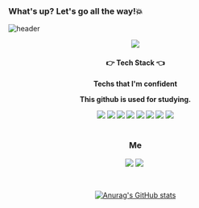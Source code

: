 ### What's up? Let's go all the way!💥

![header](https://capsule-render.vercel.app/api?type=Waving&color=0:87ceeb,100:87ceeb&fontColor=fff&height=300&section=header&text=bang-star&fontSize=90&animation=fadeIn&fontAlignY=42)

<p align="center">
  <a href="https://hits.seeyoufarm.com"><img src="https://hits.seeyoufarm.com/api/count/incr/badge.svg?url=https://github.com/bang-star&count_bg=%23ED6DA3&title_bg=%2386757E&icon=github.svg&icon_color=%23E1DEDE&title=hits&edge_flat=false"/></a>
</p>


<div align=center>
  <h4>👉 Tech Stack 👈<h4>
    <p>Techs that I'm confident</p>
    <p>This github is used for studying.</p>
  
  <div class="badge">
   <img src="https://img.shields.io/badge/JAVA-ff9500?style=flat-square&logo=CoffeeScript&logoColor=white"/>
   <img src="https://img.shields.io/badge/Spring-6DB33F?style=flat-square&logo=Spring&logoColor=white"/>
   <img src="https://img.shields.io/badge/Springboot-6DB33F?style=flat-square&logo=Springboot&logoColor=white"/>
    <img src="https://img.shields.io/badge/mysql-4479A1?style=flat-square&logo=mysql&logoColor=white"/>
    <img src="https://img.shields.io/badge/Redis-DC382D?style=flat-square&logo=Redis&logoColor=white"/>
    <img src="https://img.shields.io/badge/aws-FF9900?style=flat-square&logo=AmazonAWS&logoColor=white"/>
    <img src="https://img.shields.io/badge/linux-F9D71C?style=flat-square&logo=linux&logoColor=white"/>
    <img src="https://img.shields.io/badge/Github-181717?style=flat-square&logo=Github&logoColor=white"/>
  </div>

<br />
    
<h3 align="center">  Me  </h3>
  <p align="center">
    <a href="https://to-be-a-artist.tistory.com/"><img src="https://img.shields.io/badge/Tistory-ff9500?style=flat-square&logo=Tistory&logoColor=white&link=https://to-be-a-artist.tistory.com/"/></a>&nbsp<a href="https://github.com/bangseongmin/"><img src="https://img.shields.io/badge/Github-181717?style=flat-square&logo=Github&logoColor=white&link=https://github.com/bangseongmin/"/></a>&nbsp
  </p>
<br>
    
[![Anurag's GitHub stats](https://github-readme-stats.vercel.app/api?username=bang-star&show_icons=true&theme=dracula)](https://github.com/anuraghazra/github-readme-stats)
</div>

